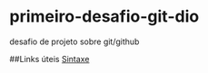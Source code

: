 # primeiro-desafio-git-dio
desafio de projeto sobre git/github

##Links úteis
[Sintaxe](https://www.markdownguide.org/)
